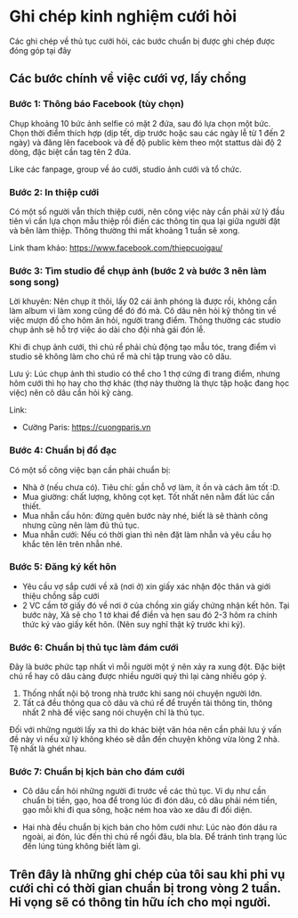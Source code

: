 # Ghi chép kinh nghiệm cưới hỏi

Các ghi chép về thủ tục cưới hỏi, các bước chuẩn bị được ghi chép được đóng góp tại đây

## Các bước chính về việc cưới vợ, lấy chồng

### Bước 1: Thông báo Facebook (tùy chọn)

Chụp khoảng 10 bức ảnh selfie có mặt 2 đứa, sau đó lựa chọn một bức. Chọn thời điểm thích hợp (dịp tết, dịp trước hoặc sau các ngày lễ từ 1 đến 2 ngày) và đăng lên facebook và để độ public kèm theo một stattus dài độ 2 dòng, đặc biệt cần tag tên 2 đứa.

Like các fanpage, group về áo cưới, studio ảnh cưới và tổ chức.

### Bước 2: In thiệp cưới

Có một số người vẫn thích thiệp cưới, nên công việc này cần phải xử lý đầu tiên vì cần lựa chọn mẫu thiệp rồi điền các thông tin qua lại giữa người đặt và bên làm thiệp. Thông thường thì mất khoảng 1 tuần sẽ xong.

Link tham khảo: https://www.facebook.com/thiepcuoigau/

### Bước 3: Tìm studio để chụp ảnh (bước 2 và bước 3 nên làm song song)

Lời khuyên: Nên chụp ít thôi, lấy 02 cái ảnh phóng là được rồi, không cần làm album vì làm xong cũng để đó đó mà. Cô dâu nên hỏi kỹ thông tin về việc mượn đồ cho hôm ăn hỏi, người trang điểm. Thông thường các studio chụp ảnh sẽ hỗ trợ việc áo dài cho đội nhà gái đón lễ. 

Khi đi chụp ảnh cưới, thì chú rể phải chủ động tạo mẫu tóc, trang điểm vì studio sẽ không làm cho chú rể mà chỉ tập trung vào cô dâu.

Lưu ý: Lúc chụp ảnh thì studio có thể cho 1 thợ cứng đi trang điểm, nhưng hôm cưới thì họ hay cho thợ khác (thợ này thường là thực tập hoặc đang học việc) nên cô dâu cần hỏi kỹ càng.

Link:

- Cường Paris: https://cuongparis.vn

### Bước 4: Chuẩn bị đồ đạc

Có một số công việc bạn cần phải chuẩn bị:

- Nhà ở (nếu chưa có). Tiêu chí: gần chỗ vợ làm, ít ồn và cách âm tốt :D.
- Mua giường: chất lượng, không cọt kẹt. Tốt nhất nên nằm đất lúc cần thiết.
- Mua nhẫn cầu hôn: đừng quên bước này nhé, biết là sẽ thành công nhưng cũng nên làm đủ thủ tục.
- Mua nhẫn cưới: Nếu có thời gian thì nên đặt làm nhẫn và yêu cầu họ khắc tên lên trên nhẫn nhé.

### Bước 5: Đăng ký kết hôn

- Yêu cầu vợ sắp cưới về xã (nơi ở) xin giấy xác nhận độc thân và giới thiệu chồng sắp cưới
- 2 VC cầm tờ giấy đó về nơi ở của chồng xin giấy chứng nhận kết hôn. Tại bước này, Xã sẽ cho 1 tờ khai để điền và hẹn sau đó 2-3 hôm ra chính thức ký vào giấy kết hôn. (Nên suy nghĩ thật kỹ trước khi ký).

### Bước 6: Chuẩn bị thủ tục làm đám cưới

Đây là bước phức tạp nhất vì mỗi người một ý nên xảy ra xung đột. Đặc biệt chú rể hay cô dâu càng được nhiều người quý thì lại càng nhiều góp ý.

1. Thống nhất nội bộ trong nhà trước khi sang nói chuyện người lớn. 
2. Tất cả đều thông qua cô dâu và chú rể để truyền tải thông tin, thông nhất 2 nhà để việc sang nói chuyện chỉ là thủ tục.

Đối với những người lấy xa thì do khác biệt văn hóa nên cần phải lưu ý vấn đề này vì nếu xử lý không khéo sẽ dẫn đến chuyện không vừa lòng 2 nhà. Tệ nhất là ghét nhau.

### Bước 7: Chuẩn bị kịch bản cho đám cưới

- Cô dâu cần hỏi những người đi trước về các thủ tục. Ví dụ như cần chuẩn bị tiền, gạo, hoa để trong lúc đi đón dâu, cô dâu phải ném tiền, gạo mỗi khi đi qua sông, hoặc ném hoa vào xe dâu đi đối diện.

- Hai nhà đều chuẩn bị kịch bản cho hôm cưới như: Lúc nào đón dâu ra ngoài, ai đón, lúc đến thì chú rể ngồi đâu, bla bla. Để tránh tình trạng lúc đến lúng túng không biết làm gì.


## Trên đây là những ghi chép của tôi sau khi phi vụ cưới chỉ có thời gian chuẩn bị trong vòng 2 tuần. Hi vọng sẽ có thông tin hữu ích cho mọi người.